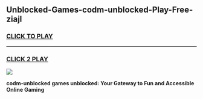 
## Unblocked-Games-codm-unblocked-Play-Free-ziajl
<h3>
<a href="https://premium76.site?title=codm-unblocked&ref=23A">CLICK TO PLAY</a></h3>
<hr>

<h3>
<a href="https://premium76.site?title=codm-unblocked&ref=23A">CLICK 2 PLAY</a>
  
</h3>

<a href="https://premium76.site?title=codm-unblocked&ref=23A"><img src="https://clearcache.store/games.png"></a>


**codm-unblocked games unblocked: Your Gateway to Fun and Accessible Online Gaming**
